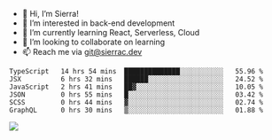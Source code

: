 - 👋 Hi, I’m Sierra!
- 👀 I’m interested in back-end development
- 🌱 I’m currently learning React, Serverless, Cloud
- 💞️ I’m looking to collaborate on learning
- 📫 Reach me via git@sierrac.dev

<!--START_SECTION:waka-->

```text
TypeScript   14 hrs 54 mins  ██████████████░░░░░░░░░░░   55.96 %
JSX          6 hrs 32 mins   ██████░░░░░░░░░░░░░░░░░░░   24.52 %
JavaScript   2 hrs 41 mins   ██▓░░░░░░░░░░░░░░░░░░░░░░   10.05 %
JSON         0 hrs 55 mins   █░░░░░░░░░░░░░░░░░░░░░░░░   03.42 %
SCSS         0 hrs 44 mins   ▓░░░░░░░░░░░░░░░░░░░░░░░░   02.74 %
GraphQL      0 hrs 30 mins   ▒░░░░░░░░░░░░░░░░░░░░░░░░   01.88 %
```

<!--END_SECTION:waka-->


![](https://hit.yhype.me/github/profile?user_id=7351311)
